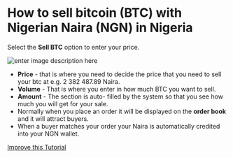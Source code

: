 # How to sell bitcoin (BTC) with Nigerian Naira (NGN) in Nigeria

Select the **Sell BTC** option to enter your price.

![enter image description here
](https://lh3.googleusercontent.com/KfSZ6idywJCNTRD60EXR_6j9xGVRuEmZajKCct4WGv7T9Y80cczhS6PyioSqjyLASmmNgVEI19QA)

- **Price** - that is where you need to decide the price that you need to sell your btc at e.g. 2 382 487.89 Naira.
-  **Volume** - That  is where you enter in how much BTC you want to sell.
- **Amount** - The  section is auto- filled  by the system so that you see how much you will get for your sale.
- Normally when you place an order it will  be displayed  on the **order book**  and it will attract buyers.
- When a buyer matches your order your Naira is automatically  credited into your NGN wallet.

[Improve this Tutorial](./https://github.com/golixdotcom/guides/edit/master/trading/sell_btc_with_ngn_in_nigeria.md)

